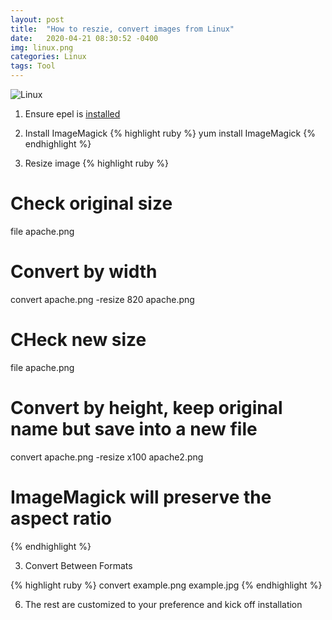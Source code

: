 ```yaml
---
layout: post
title:  "How to reszie, convert images from Linux"
date:   2020-04-21 08:30:52 -0400
img: linux.png
categories: Linux
tags: Tool
---
```


![Linux]({{site.baseurl}}/images/linux.png)

1. Ensure epel is [installed][epel-url]

2. Install ImageMagick
{% highlight ruby %}
yum install ImageMagick
{% endhighlight %}

3. Resize image
{% highlight ruby %}

# Check original size
file apache.png 
# Convert by width
convert apache.png -resize 820 apache.png
# CHeck new size
file apache.png 

# Convert by height, keep original name but save into a new file
convert apache.png -resize x100 apache2.png

# ImageMagick will preserve the aspect ratio
{% endhighlight %}

3. Convert Between Formats
 
{% highlight ruby %}
convert example.png example.jpg
{% endhighlight %}

6. The rest are customized to your preference and kick off installation

[epel-url]: {{site.baseurl}}/linux/2020/04/21/install-epel.html

